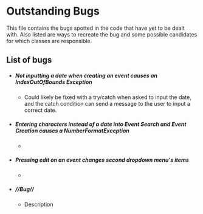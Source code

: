 # Outstanding Bugs

This file contains the bugs spotted in the code that have yet to be dealt with. Also listed are ways 
to recreate the bug and some possible candidates for which classes are responsible. 

## List of bugs
      
* ##### Not inputting a date when creating an event causes an IndexOutOfBounds Exception
    * Could likely be fixed with a try/catch when asked to input the date, 
    and the catch condition can send a message to the user to input a correct date. 
    
* ##### Entering characters instead of a date into Event Search and Event Creation causes a NumberFormatException
    * 
    
* ##### Pressing edit on an event changes second dropdown menu's items
    *  
    
    
* ##### //Bug//
    * Description 